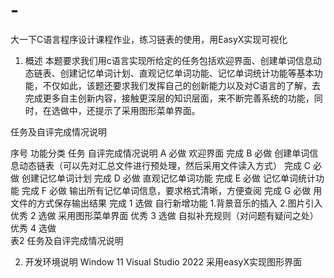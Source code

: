 # -
大一下C语言程序设计课程作业，练习链表的使用，用EasyX实现可视化

1.	概述
  本题要求我们用c语言实现所给定的任务包括欢迎界面、创建单词信息动态链表、创建记忆单词计划、直观记忆单词功能、记忆单词统计功能等基本功能，不仅如此，该题还要求我们发挥自己的创新能力以及对C语言的了解，去完成更多自主创新内容，接触更深层的知识层面，来不断完善系统的功能，同时，在选做中，还提示了采用图形菜单界面。


任务及自评完成情况说明
    
序号	功能分类	任务	自评完成情况说明
A	必做	欢迎界面	完成
B	必做	创建单词信息动态链表（可以先对汇总文件进行预处理，然后采用文件读入方式）	完成
C	必做	创建记忆单词计划	完成
D	必做	直观记忆单词功能	完成
E	必做	记忆单词统计功能	完成
F	必做	输出所有记忆单词信息，要求格式清晰，方便查阅	完成
G	必做	用文件的方式保存输出结果	完成
1	选做	自行新增功能
1.背景音乐的插入
2.图片引入
	优秀
2	选做	采用图形菜单界面	优秀
3	选做	自拟补充规则（对问题有疑问之处）	优秀
4	选做		
表2 任务及自评完成情况说明

2.	开发环境说明
Window 11
Visual Studio 2022
采用easyX实现图形界面

